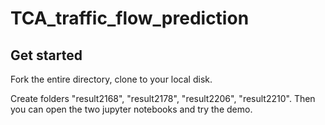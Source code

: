 # TCA_traffic_flow_prediction

## Get started

Fork the entire directory, clone to your local disk. 

Create folders "result2168", "result2178", "result2206", "result2210". Then you can open the two jupyter notebooks and try the demo. 